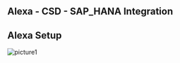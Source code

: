 ## Alexa - CSD - SAP_HANA Integration
  
## Alexa Setup
    
![picture1](https://github.wdf.sap.corp/storage/user/21882/files/64fa4b16-7ac6-11e8-852f-00d3eec3b18d)


